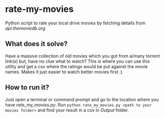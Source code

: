 # rate-my-movies
Python script to rate your local drive movies by fetching details from _api.themoviedb.org_

## What does it solve?
Have a massive collection of old movies which you got from a/many torrent link(s) but, have no clue what to watch?
This is where you can use this utility and get a csv where the ratings would be put against the movie names. Makes it just easier to watch better movies first ;)

## How to run it?
Just open a terminal or command prompt and go to the location where you have _rate_my_movies.py_.
Run `python rate_my_movies.py <path to your movies folder>` and find your result in a csv in _Output_ folder.
